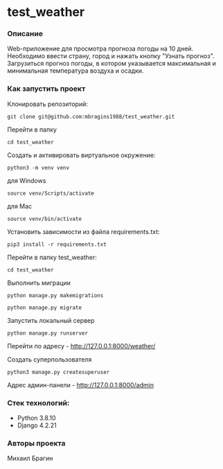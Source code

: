 # test_weather

### Описание 
Web-приложение для просмотра прогноза погоды на 10 дней. Необходимо ввести страну, город и нажать кнопку "Узнать прогноз". Загрузиться прогноз погоды, в котором указывается максимальная и минимальная температура воздуха и осадки.

### Как запустить проект

Клонировать репозиторий:

```
git clone git@github.com:mbragins1988/test_weather.git
```

Перейти в папку

```
cd test_weather
```

Cоздать и активировать виртуальное окружение:

```
python3 -m venv venv
```
для Windows
```
source venv/Scripts/activate
```
для Mac
```
source venv/bin/activate
```

Установить зависимости из файла requirements.txt:

```
pip3 install -r requirements.txt
```

Перейти в папку test_weather:

```
cd test_weather
```

Выполнить миграции

```
python manage.py makemigrations
```
```
python manage.py migrate
```

Запустить локальный сервер

```
python manage.py runserver
```

Перейти по адресу - http://127.0.0.1:8000/weather/

Создать суперпользователя

```
python3 manage.py createsuperuser
```

Адрес админ-панели - http://127.0.0.1:8000/admin

### Стек технологий:
- Python 3.8.10
- Django 4.2.21

### Авторы проекта
Михаил Брагин
